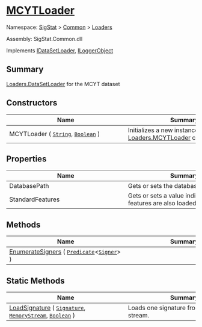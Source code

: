 # [MCYTLoader](./MCYTLoader.md)

Namespace: [SigStat]() > [Common](./../README.md) > [Loaders](./README.md)

Assembly: SigStat.Common.dll

Implements [IDataSetLoader](./IDataSetLoader.md), [ILoggerObject](./../ILoggerObject.md)

## Summary
[Loaders.DataSetLoader](https://github.com/hargitomi97/sigstat/blob/master/docs/md/SigStat/Common/Loaders/DataSetLoader.md) for the MCYT dataset

## Constructors

| Name | Summary | 
| --- | --- | 
| MCYTLoader ( [`String`](https://docs.microsoft.com/en-us/dotnet/api/System.String), [`Boolean`](https://docs.microsoft.com/en-us/dotnet/api/System.Boolean) )<div style="width: 300px">| Initializes a new instance of the [Loaders.MCYTLoader](https://github.com/hargitomi97/sigstat/blob/master/docs/md/SigStat/Common/Loaders/MCYTLoader.md) class.<div style="width: 300px">| <br>


## Properties

| Name | Summary | 
| --- | --- | 
| DatabasePath<div style="width: 300px">| Gets or sets the database path.<div style="width: 300px">| <br>
| StandardFeatures<div style="width: 300px">| Gets or sets a value indicating whether features are also loaded as [Features](https://github.com/hargitomi97/sigstat/blob/master/docs/md/SigStat/Common/Features.md)<div style="width: 300px">| <br>


## Methods

| Name | Summary | 
| --- | --- | 
| [EnumerateSigners](./Methods/MCYTLoader-100663892.md) ( [`Predicate`](https://docs.microsoft.com/en-us/dotnet/api/System.Predicate-1)\<[`Signer`](./../Signer.md)> )<div style="width: 300px">| <div style="width: 300px">| <br>


## Static Methods

| Name | Summary | 
| --- | --- | 
| [LoadSignature](./Methods/MCYTLoader-100663893.md) ( [`Signature`](./../Signature.md), [`MemoryStream`](https://docs.microsoft.com/en-us/dotnet/api/System.IO.MemoryStream), [`Boolean`](https://docs.microsoft.com/en-us/dotnet/api/System.Boolean) )<div style="width: 300px">| Loads one signature from specified stream.<div style="width: 300px">| <br>


